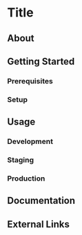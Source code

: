 # Title

## About

## Getting Started

### Prerequisites

### Setup

## Usage

### Development

### Staging

### Production

## Documentation

## External Links
